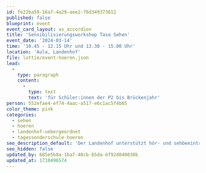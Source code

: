 ```yaml
---
id: fe22ba59-16a7-4a29-aee2-76d349373612
published: false
blueprint: event
event_card_layout: as_accordion
title: 'Sensibilisierungsworkshop Taso Sehen'
event_date: '2024-03-14'
time: '10.45 - 12.15 Uhr und 13.30 - 15.00 Uhr'
location: 'Aula, Landenhof'
file: lottie/event-hoeren.json
lead:
  -
    type: paragraph
    content:
      -
        type: text
        text: 'für Schüler:innen der P2 bis Brückenjahr'
person: 552efae4-ef74-4aac-a517-e6c1ac5f4b65
color_theme: pink
categories:
  - sehen
  - hoeren
  - landenhof-uebergeordnet
  - tagessonderschule-hoeren
seo_description_default: 'Der Landenhof unterstützt hör- und sehbeeinträchtigte Kinder & Jugendliche in ihrem selbstbestimmten Leben durch Förderung ihrer Fähigkeiten & Entwicklung'
seo_hidden: false
updated_by: 685e5b8a-1ba7-40cb-b5da-6f92d040030b
updated_at: 1710496574
---
```

